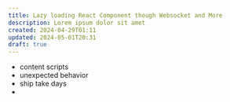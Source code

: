 ```yaml
---
title: Lazy loading React Component though Websocket and More
description: Lorem ipsum dolor sit amet
created: 2024-04-29T01:11
updated: 2024-05-01T20:31
draft: true
---
```

- content scripts
- unexpected behavior
- ship take days
- 